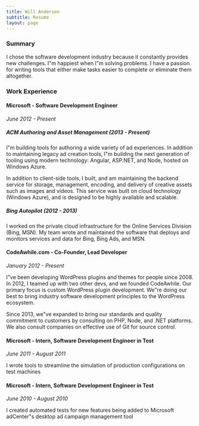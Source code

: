 ```yaml
---
title: Will Anderson
subtitle: Resume
layout: page
---
```


### Summary

I chose the software development industry because it constantly provides new challenges.
I&quot;m happiest when I&quot;m solving problems.
I have a passion for writing tools that either make tasks easier to complete or eliminate them altogether.

### Work Experience

#### Microsoft - Software Development Engineer

*June 2012 - Present*

##### ACM Authoring and Asset Management (2013 - Present)

I&quot;m building tools for authoring a wide variety of ad experiences. In addition to maintaining legacy ad creation tools, I&quot;m building the next generation of tooling using modern technology: Angular, ASP.NET, and Node, hosted on Windows Azure.

In addition to client-side tools, I built, and am maintaining the backend service for storage, management, encoding, and delivery of creative assets such as images and videos. This service was built on cloud technology (Windows Azure), and is designed to be highly available and scalable.

##### Bing Autopilot (2012 - 2013)

I worked on the private cloud infrastructure for the Online Services Division (Bing, MSN). My team wrote and maintained the software that deploys and monitors services and data for Bing, Bing Ads, and MSN.

#### CodeAwhile.com - Co-Founder, Lead Developer

*January 2012 - Present*

I&quot;ve been developing WordPress plugins and themes for people since 2008. In 2012, I teamed up with two other devs, and we founded CodeAwhile. Our primary focus is custom WordPress plugin development. We&quot;re doing our best to bring industry software development principles to the WordPress ecosystem.

Since 2013, we&quot;ve expanded to bring our standards and quality commitment to customers by consulting on PHP, Node, and .NET platforms. We also consult companies on effective use of Git for source control.

#### Microsoft - Intern, Software Development Engineer in Test

*June 2011 - August 2011*

I wrote tools to streamline the simulation of production configurations on test machines

#### Microsoft - Intern, Software Development Engineer in Test

*June 2010 - August 2010*

I created automated tests for new features being added to Microsoft adCenter&quot;s desktop ad campaign management tool
